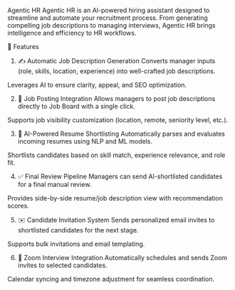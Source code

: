 Agentic HR
Agentic HR is an AI-powered hiring assistant designed to streamline and automate your recruitment process. From generating compelling job descriptions to managing interviews, Agentic HR brings intelligence and efficiency to HR workflows.

🚀 Features
1. ✍️ Automatic Job Description Generation
Converts manager inputs (role, skills, location, experience) into well-crafted job descriptions.

Leverages AI to ensure clarity, appeal, and SEO optimization.

2. 📢 Job Posting Integration
Allows managers to post job descriptions directly to Job Board with a single click.

Supports job visibility customization (location, remote, seniority level, etc.).

3. 🧠 AI-Powered Resume Shortlisting
Automatically parses and evaluates incoming resumes using NLP and ML models.

Shortlists candidates based on skill match, experience relevance, and role fit.

4. ✅ Final Review Pipeline
Managers can send AI-shortlisted candidates for a final manual review.

Provides side-by-side resume/job description view with recommendation scores.

5. ✉️ Candidate Invitation System
Sends personalized email invites to shortlisted candidates for the next stage.

Supports bulk invitations and email templating.

6. 📅 Zoom Interview Integration
Automatically schedules and sends Zoom invites to selected candidates.

Calendar syncing and timezone adjustment for seamless coordination.

